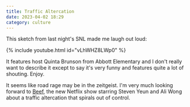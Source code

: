 ```yaml
---
title: Traffic Altercation
date: 2023-04-02 18:29
category: culture
---
```


This sketch from last night's SNL made me laugh out loud:

{% include youtube.html id="vLhWHZ8LWp0" %}

It features host Quinta Brunson from Abbott Elementary and I don't really want to describe it except to say it's very funny and features quite a lot of shouting.
Enjoy.

It seems like road rage may be in the zeitgeist.
I'm very much looking forward to [Beef](https://youtu.be/AFPIMHBzGDs), the new Netflix show starring Steven Yeun and Ali Wong about a traffic altercation that spirals out of control.

